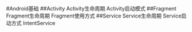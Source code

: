 #Android基础
##Activity
Activity生命周期
Activity启动模式
##Fragment
Fragment生命周期
Fragment使用方式
##Service
Service生命周期 
Service启动方式
IntentService
